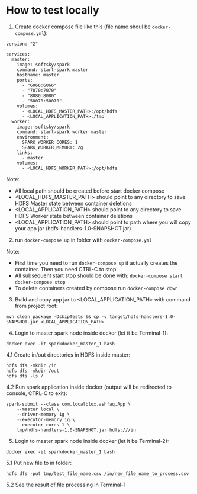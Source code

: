 
# How to test locally

1. Create docker compose file like this (file name shoul be `docker-compose.yml`):
```
version: "2"

services:
  master:
    image: softsky/spark
    command: start-spark master
    hostname: master
    ports:
      - "6066:6066"
      - "7070:7070"
      - "8080:8080"
      - "50070:50070"
    volumes:
      - <LOCAL_HDFS_MASTER_PATH>:/opt/hdfs
      - <LOCAL_APPLICATION_PATH>:/tmp
  worker:
    image: softsky/spark
    command: start-spark worker master
    environment:
      SPARK_WORKER_CORES: 1
      SPARK_WORKER_MEMORY: 2g
    links:
      - master
    volumes:
      - <LOCAL_HDFS_WORKER_PATH>:/opt/hdfs

```

Note: 

- All local path should be created before start docker compose
- <LOCAL_HDFS_MASTER_PATH> should point to any directory to save HDFS Master state between container deletions
- <LOCAL_APPLICATION_PATH> should point to any directory to save HDFS Worker state between container deletions
- <LOCAL_APPLICATION_PATH> should point to path where you will copy your app jar (hdfs-handlers-1.0-SNAPSHOT.jar)

2. run `docker-compose up` in folder with `docker-compose.yml`

Note:
- First time you need to run `docker-compose up` it actually creates the container. Then you need CTRL-C to stop.
- All subsequent start stop should be done with:
  `docker-compose start`
  `docker-compose stop`
- To delete containers created by compose run `docker-compose down`

3. Build and copy app jar to <LOCAL_APPLICATION_PATH> with command from project root:
```
mvn clean package -DskipTests && cp -v target/hdfs-handlers-1.0-SNAPSHOT.jar <LOCAL_APPLICATION_PATH>
```

4. Login to master spark node inside docker (let it be Terminal-1):
```
docker exec -it sparkdocker_master_1 bash
```

4.1 Create in/out directories in HDFS inside master:
```
hdfs dfs -mkdir /in
hdfs dfs -mkdir /out
hdfs dfs -ls /
```

4.2 Run spark application inside docker (output will be redirected to console, CTRL-C to exit):
```
spark-submit --class com.localblox.ashfaq.App \
    --master local \
    --driver-memory 1g \
    --executor-memory 1g \
    --executor-cores 1 \
    tmp/hdfs-handlers-1.0-SNAPSHOT.jar hdfs:///in
```

5. Login to master spark node inside docker (let it be Terminal-2):
```
docker exec -it sparkdocker_master_1 bash
```

5.1 Put new file to in folder:
```
hdfs dfs -put tmp/test_file_name.csv /in/new_file_name_to_process.csv
```

5.2 See the result of file processing in Terminal-1
